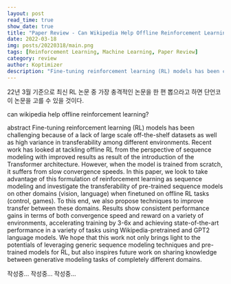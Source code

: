 ```yaml
---
layout: post
read_time: true
show_date: true
title: "Paper Review - Can Wikipedia Help Offline Reinforcement Learning?"
date: 2022-03-18
img: posts/20220318/main.png
tags: [Reinforcement Learning, Machine Learning, Paper Review]
category: review
author: Koptimizer
description: "Fine-tuning reinforcement learning (RL) models has been challenging because of a lack of large scale off-the-shelf datasets as well as high variance in transferability among different environments."
---
```

22년 3월 기준으로 최신 RL 논문 중 가장 충격적인 논문을 한 편 뽑으라고 하면 단언코 이 논문을 고를 수 있을 것이다.

can wikipedia help offline reinforcement learning?

abstract
<tweet> Fine-tuning reinforcement learning (RL) models has been challenging because of a lack of large scale off-the-shelf datasets as well as high variance in transferability among different environments. Recent work has looked at tackling offline RL from the perspective of sequence modeling with improved results as result of the introduction of the Transformer architecture. However, when the model is trained from scratch, it suffers from slow convergence speeds. In this paper, we look to take advantage of this formulation of reinforcement learning as sequence modeling and investigate the transferability of pre-trained sequence models on other domains (vision, language) when finetuned on offline RL tasks (control, games). To this end, we also propose techniques to improve transfer between these domains. Results show consistent performance gains in terms of both convergence speed and reward on a variety of environments, accelerating training by 3-6x and achieving state-of-the-art performance in a variety of tasks using Wikipedia-pretrained and GPT2 language models. We hope that this work not only brings light to the potentials of leveraging generic sequence modeling techniques and pre-trained models for RL, but also inspires future work on sharing knowledge between generative modeling tasks of completely different domains.
</tweet>

작성중...
작성중...
작성중...

